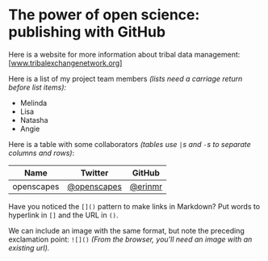 # The power of open science: publishing with GitHub

Here is a website for more information about tribal data management: [www.tribalexchangenetwork.org]

Here is a list of my project team members *(lists need a carriage return before list items):*

- Melinda
- Lisa
- Natasha
- Angie

Here is a table with some collaborators *(tables use `|`s and `-`s to separate columns and rows)*:


Name | Twitter | GitHub
-----|---------|--------
openscapes | [@openscapes](https://twitter.com/openscapes) | [@erinmr](https://github.com/openscapes)


Have you noticed the `[]()` pattern to make links in Markdown? Put words to hyperlink in `[]` and the URL in `()`. 

We can include an image with the same format, but note the preceding exclamation point: `![]()` *(From the browser, you'll need an image with an existing url).* 

![]()
